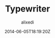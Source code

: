 ---
title: "Typewriter"
github: https://github.com/alixedi/typewriter
demo: http://alixedi.github.io/typewriter/
author: alixedi

ssg:
  - Jekyll
cms:
  - No Cms
date: 2014-06-05T18:19:20Z
github_branch: master
---
